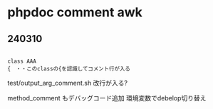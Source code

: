 # phpdoc comment awk

## 240310

```

class AAA
{　・・このclassの{を認識してコメント行が入る

```


test/output_arg_comment.sh 改行が入る?

method_comment もデバッグコード追加
環境変数でdebelop切り替え

